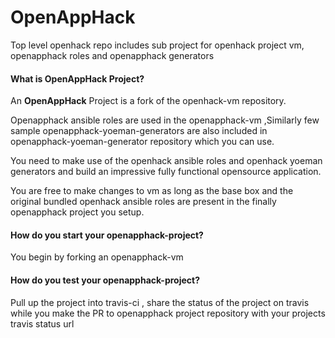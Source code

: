 # OpenAppHack
Top level openhack repo includes sub project for openhack project vm, openapphack roles and openapphack generators 

#### What is OpenAppHack Project?

An **OpenAppHack** Project is a fork of the openhack-vm repository.

Openapphack ansible roles are used in the openapphack-vm ,Similarly few sample openapphack-yoeman-generators are also included in openapphack-yoeman-generator repository which you can use.

You need to make use of the openhack ansible roles and openhack yoeman generators and build an impressive fully functional opensource application. 

You are free to make changes to vm as long as the base box and the original bundled openhack ansible roles are present in the finally openapphack project you setup.

#### How do you start your openapphack-project?

You begin by forking an openapphack-vm 

#### How do you test your openapphack-project?

Pull up the project into travis-ci , share the status of the project on travis while you make the PR to openapphack project repository with your projects travis status url
